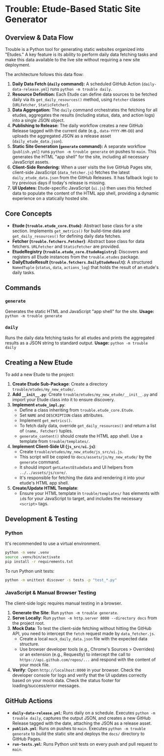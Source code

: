 # Trouble: Etude-Based Static Site Generator

## Overview & Data Flow

Trouble is a Python tool for generating static websites organized into "Etudes." A key feature is its ability to perform daily data fetching tasks and make this data available to the live site without requiring a new site deployment.

The architecture follows this data flow:
1.  **Daily Data Fetch (`daily` command):** A scheduled GitHub Action (`daily-data-release.yml`) runs `python -m trouble daily`.
2.  **Resource Definition:** Each Etude can define data sources to be fetched daily via its `get_daily_resources()` method, using `Fetcher` classes (`URLFetcher`, `StaticFetcher`).
3.  **Data Aggregation:** The `daily` command orchestrates the fetching for all etudes, aggregates the results (including status, data, and action logs) into a single JSON object.
4.  **Publishing to Release:** The daily workflow creates a new GitHub Release tagged with the current date (e.g., `data-YYYY-MM-DD`) and uploads the aggregated JSON as a release asset (`daily_etude_data.json`).
5.  **Static Site Generation (`generate` command):** A separate workflow (`publish.yml`) runs `python -m trouble generate` on pushes to `main`. This generates the HTML "app shell" for the site, including all necessary JavaScript assets.
6.  **Client-Side Rendering:** When a user visits the live GitHub Pages site, client-side JavaScript (`data_fetcher.js`) fetches the latest `daily_etude_data.json` from the GitHub Releases. It has fallback logic to try previous days if today's release is missing.
7.  **UI Updates:** Etude-specific JavaScript (`ui.js`) then uses this fetched data to populate the content of the HTML app shell, providing a dynamic experience on a statically hosted site.

## Core Concepts

*   **Etude (`trouble.etude_core.Etude`)**: Abstract base class for a site section. Implements `get_metrics()` for build-time data and `get_daily_resources()` for defining daily data fetches.
*   **Fetcher (`trouble.fetchers.Fetcher`)**: Abstract base class for data fetchers. `URLFetcher` and `StaticFetcher` are provided.
*   **EtudeRegistry (`trouble.etude_core.EtudeRegistry`)**: Discovers and registers all Etude instances from the `trouble.etudes` package.
*   **DailyEtudeResult (`trouble.fetchers.DailyEtudeResult`)**: A structured `NamedTuple` (`status`, `data`, `actions_log`) that holds the result of an etude's daily tasks.

## Commands

### `generate`
Generates the static HTML and JavaScript "app shell" for the site.
**Usage:** `python -m trouble generate`

### `daily`
Runs the daily data fetching tasks for all etudes and prints the aggregated results as a JSON string to standard output.
**Usage:** `python -m trouble daily`

## Creating a New Etude

To add a new Etude to the project:

1.  **Create Etude Sub-Package**: Create a directory `trouble/etudes/my_new_etude/`.
2.  **Add `__init__.py`**: Create `trouble/etudes/my_new_etude/__init__.py` and import your Etude class into it to ensure discovery.
3.  **Implement `etude_impl.py`**:
    *   Define a class inheriting from `trouble.etude_core.Etude`.
    *   Set `NAME` and `DESCRIPTION` class attributes.
    *   Implement `get_metrics()`.
    *   To fetch daily data, override `get_daily_resources()` and return a list of `(name, Fetcher)` tuples.
    *   `generate_content()` should create the HTML app shell. Use a template from `trouble/templates/`.
4.  **Implement Client-Side UI (`js_src/ui.js`)**:
    *   Create `trouble/etudes/my_new_etude/js_src/ui.js`.
    *   This script will be copied to `docs/assets/js/my_new_etude/` by the `generate` command.
    *   It should import `getLatestEtudeData` and UI helpers from `../../assets/js/core/`.
    *   It's responsible for fetching the data and rendering it into your etude's HTML app shell.
5.  **Create/Update HTML Template**:
    *   Ensure your HTML template in `trouble/templates/` has elements with `id`s for your JavaScript to target, and includes the necessary `<script>` tags.

## Development & Testing

### Python
It's recommended to use a virtual environment.
```bash
python -m venv .venv
source .venv/bin/activate
pip install -r requirements.txt
```
To run Python unit tests:
```bash
python -m unittest discover -s tests -p "test_*.py"
```

### JavaScript & Manual Browser Testing
The client-side logic requires manual testing in a browser.

1.  **Generate the Site**: Run `python -m trouble generate`.
2.  **Serve Locally**: Run `python -m http.server 8000 --directory docs` from the project root.
3.  **Mock Data**: To test the client-side fetching without hitting the GitHub API, you need to intercept the `fetch` request made by `data_fetcher.js`.
    *   Create a local `mock_daily_data.json` file with the expected data structure.
    *   Use browser developer tools (e.g., Chrome's Sources > Overrides) or an extension (e.g., Requestly) to intercept the call to `https://api.github.com/repos/...` and respond with the content of your mock file.
4.  **Verify**: Open `http://localhost:8000` in your browser. Check the developer console for logs and verify that the UI updates correctly based on your mock data. Check the status footer for loading/success/error messages.

## GitHub Actions

*   **`daily-data-release.yml`**: Runs daily on a schedule. Executes `python -m trouble daily`, captures the output JSON, and creates a new GitHub Release tagged with the date, attaching the JSON as a release asset.
*   **`publish.yml`**: Runs on pushes to `main`. Executes `python -m trouble generate` to build the static site and deploys the `docs/` directory to GitHub Pages.
*   **`run-tests.yml`**: Runs Python unit tests on every push and pull request to `main`.
